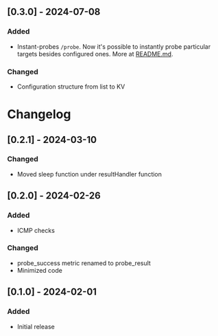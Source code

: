 ## [0.3.0] - 2024-07-08

### Added

- Instant-probes `/probe`. Now it's possible to instantly probe particular targets besides configured ones. More at [README.md](./README.md).

### Changed

- Configuration structure from list to KV

# Changelog

## [0.2.1] - 2024-03-10

### Changed

- Moved sleep function under resultHandler function

## [0.2.0] - 2024-02-26

### Added

- ICMP checks

### Changed

- probe_success metric renamed to probe_result
- Minimized code

## [0.1.0] - 2024-02-01

### Added

- Initial release
